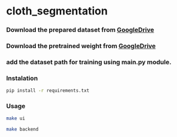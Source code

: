 # cloth_segmentation
### Download the prepared dataset from [GoogleDrive](https://drive.google.com/file/d/1Ygp_0pQtYgEn1wsaORQYJw__HXZVpC7t/view?usp=share_link)
### Download the pretrained weight from [GoogleDrive](https://drive.google.com/file/d/1cYijAWSAmo-CP6-bxzKOjoYekUCEAicp/view?usp=sharing)
### add the dataset path for training using main.py module.
### Instalation
```bash
pip install -r requirements.txt
```
### Usage
```bash
make ui
```
```bash
make backend
```
